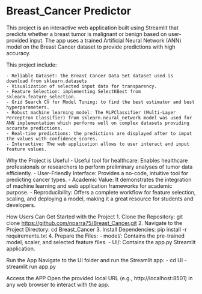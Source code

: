 # Breast_Cancer Predictor

This project is an interactive web application built using Streamlit that predicts whether a breast tumor is malignant or benign based on user-provided input. The app uses a trained Artificial Neural Network (ANN) model on the Breast Cancer dataset to provide predictions with high accuracy.

This project include:

    - Reliable Dataset: the Breast Cancer Data Set dataset used is download from sklearn.datasets
    - Visualization of selected input data for transparency.
    - Feature Selection: implementing SelectKBest from sklearn.feature_selection.
    - Grid Search CV for Model Tuning: to find the best estimator and best hyperparameters.
    - Robust machine learning model: The MLPClassifier (Multi-Layer Perceptron Classifier) from sklearn.neural_network model was used for ANN implementation which performs well on complex datasets providing accurate predictions.
    - Real-time predictions: the predictions are displayed after to imput the values with confidence scores.
    - Interactive: The web application allows to user interact and input feature values.


Why the Project is Useful
    - Useful tool for healthcare: Enables healthcare professionals or researchers to perform preliminary analyses of tumor data efficiently.
    - User-Friendly Interface: Provides a no-code, intuitive tool for predicting cancer types.
    - Academic Value: It demonstrates the integration of machine learning and web application frameworks for academic purpose.
    - Reproducibility: Offers a complete workflow for feature selection, scaling, and deploying a model, making it a great resource for students and developers.

How Users Can Get Started with the Project
    1. Clone the Repository: git clone https://github.com/nparra75/Breast_Cancer.git
    2. Navigate to the Project Directory: cd Breast_Cancer 
    3. Install Dependencies: pip install -r requirements.txt
    4. Prepare the Files:
        - model/: Contains the pre-trained model, scaler, and selected feature files.
        - UI/: Contains the app.py Streamlit application.

Run the App
    Navigate to the UI folder and run the Streamlit app: 
        - cd UI
        - streamlit run app.py

Access the APP
    Open the provided local URL (e.g., http://localhost:8501) in any web browser to interact with the app.